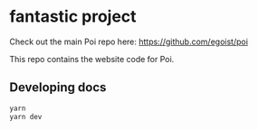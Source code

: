 # fantastic project

Check out the main Poi repo here: https://github.com/egoist/poi

This repo contains the website code for Poi.

## Developing docs

```bash
yarn 
yarn dev
```
